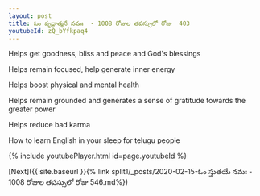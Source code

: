 ```yaml
---
layout: post
title: ఓం వృద్ధాత్మనే నమః  - 1008 రోజుల తపస్సులో రోజు  403
youtubeId: zQ_bYfkpaq4
---
```

 
 
Helps get goodness, bliss and peace and God's blessings
 
Helps remain focused, help generate inner energy 
 
Helps boost physical and mental health 
 
Helps remain grounded and generates a sense of gratitude towards the greater power 
 
Helps reduce bad karma
 
How to learn English in your sleep for telugu people
 
 
 
 


{% include youtubePlayer.html id=page.youtubeId %}
 
[Next]({{ site.baseurl }}{% link split1/_posts/2020-02-15-ఓం స్తుతయే నమః    - 1008 రోజుల తపస్సులో రోజు  546.md%})
 
